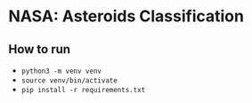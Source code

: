 # NASA: Asteroids Classification

## How to run

* `python3 -m venv venv`
* `source venv/bin/activate`
* `pip install -r requirements.txt`